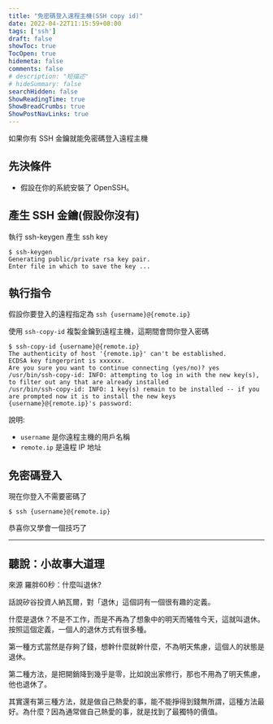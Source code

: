 ```yaml
---
title: "免密碼登入遠程主機(SSH copy id)"
date: 2022-04-22T11:15:59+08:00
tags: ['ssh']
draft: false
showToc: true
TocOpen: true
hidemeta: false
comments: false
# description: "短描述"
# hideSummary: false
searchHidden: false
ShowReadingTime: true
ShowBreadCrumbs: true
ShowPostNavLinks: true
---
```


如果你有 SSH 金鑰就能免密碼登入遠程主機

## 先決條件

- 假設在你的系統安裝了 OpenSSH。

## 產生 SSH 金鑰(假設你沒有)

執行 ssh-keygen 產生 ssh key

```
$ ssh-keygen 
Generating public/private rsa key pair.
Enter file in which to save the key ...
```

## 執行指令

假設你要登入的遠程指定為 `ssh {username}@{remote.ip}`

使用 `ssh-copy-id` 複製金鑰到遠程主機，這期間會問你登入密碼

```
$ ssh-copy-id {username}@{remote.ip}
The authenticity of host '{remote.ip}' can't be established.
ECDSA key fingerprint is xxxxxx.
Are you sure you want to continue connecting (yes/no)? yes
/usr/bin/ssh-copy-id: INFO: attempting to log in with the new key(s), to filter out any that are already installed
/usr/bin/ssh-copy-id: INFO: 1 key(s) remain to be installed -- if you are prompted now it is to install the new keys
{username}@{remote.ip}'s password: 
```

說明:

- `username` 是你遠程主機的用戶名稱
- `remote.ip` 是遠程 IP 地址

## 免密碼登入

現在你登入不需要密碼了

```
$ ssh {username}@{remote.ip}
```

恭喜你又學會一個技巧了

---

## 聽說：小故事大道理

來源 羅胖60秒：什麼叫退休?

話說矽谷投資人納瓦爾，對「退休」這個詞有一個很有趣的定義。

什麼是退休？不是不工作，而是不再為了想象中的明天而犧牲今天，這就叫退休。按照這個定義，一個人的退休方式有很多種。

第一種方式當然是存夠了錢，想幹什麼就幹什麼，不為明天焦慮，這個人的狀態是退休。

第二種方法，是把開銷降到幾乎是零，比如說出家修行，那也不用為了明天焦慮，他也退休了。

其實還有第三種方法，就是做自己熱愛的事，能不能掙得到錢無所謂，這種方法最好。為什麼？因為通常做自己熱愛的事，就是找到了最獨特的價值。

